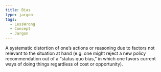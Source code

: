 ```yaml
---
title: Bias
type: jargon
tags:
  - LessWrong
  - Concept
  - Jargon
---
```




A systematic distortion of one’s actions or reasoning due to factors not relevant to the situation at hand (e.g. one might reject a new policy recommendation out of a “status quo bias,” in which one favors current ways of doing things regardless of cost or opportunity).  
 